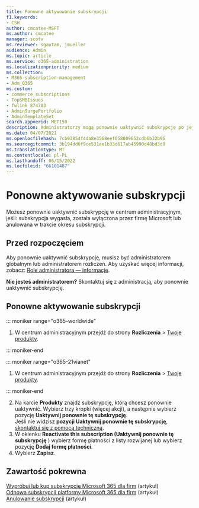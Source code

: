 ```yaml
---
title: Ponowne aktywowanie subskrypcji
f1.keywords:
- CSH
author: cmcatee-MSFT
ms.author: cmcatee
manager: scotv
ms.reviewer: sgautam, jmueller
audience: Admin
ms.topic: article
ms.service: o365-administration
ms.localizationpriority: medium
ms.collection:
- M365-subscription-management
- Adm_O365
ms.custom:
- commerce_subscriptions
- TopSMBIssues
- fwlink 874703
- AdminSurgePortfolio
- AdminTemplateSet
search.appverid: MET150
description: Administratorzy mogą ponownie uaktywnić subskrypcję po jej wygaśnięciu, wyłączeniu lub anulowaniu albo anulowaniu w trakcie okresu subskrypcji.
ms.date: 04/07/2021
ms.openlocfilehash: 7cb93854f4da8e3568eef058009652cdb6b32b96
ms.sourcegitcommit: 3b194dd6f9ce531ae1b33d617ab45990d48bd3d0
ms.translationtype: MT
ms.contentlocale: pl-PL
ms.lasthandoff: 06/15/2022
ms.locfileid: "66101487"
---
```

# <a name="reactivate-your-subscription"></a>Ponowne aktywowanie subskrypcji

Możesz ponownie uaktywnić subskrypcję w centrum administracyjnym, jeśli: subskrypcja wygasła, została wyłączona przez firmę Microsoft lub anulowana w trakcie okresu subskrypcji.
  
## <a name="before-you-begin"></a>Przed rozpoczęciem

Aby ponownie uaktywnić subskrypcję, musisz być administratorem globalnym lub administratorem rozliczeń. Aby uzyskać więcej informacji, zobacz: [Role administratora — informacje](../../admin/add-users/about-admin-roles.md).

**Nie jesteś administratorem?** Skontaktuj się z administracją, aby ponownie uaktywnić subskrypcję.

## <a name="reactivate-a-subscription"></a>Ponowne aktywowanie subskrypcji

::: moniker range="o365-worldwide"

1. W centrum administracyjnym przejdź do strony **Rozliczenia** \> <a href="https://go.microsoft.com/fwlink/p/?linkid=842054" target="_blank">Twoje produkty</a>.

::: moniker-end

::: moniker range="o365-21vianet"

1. W centrum administracyjnym przejdź do strony **Rozliczenia** \> <a href="https://go.microsoft.com/fwlink/p/?linkid=850626" target="_blank">Twoje produkty</a>.

::: moniker-end

2. Na karcie **Produkty** znajdź subskrypcję, którą chcesz ponownie uaktywnić. Wybierz trzy kropki (więcej akcji), a następnie wybierz pozycję **Uaktywnij ponownie tę subskrypcję**.\
    Jeśli nie widzisz **pozycji Uaktywnij ponownie tę subskrypcję**, [skontaktuj się z pomocą techniczną](../../admin/get-help-support.md).
3. W okienku **Reactivate this subscription (Uaktywnij ponownie tę subskrypcję** ) wybierz formę płatności z listy rozwijanej lub wybierz pozycję **Dodaj formę płatności**.
4. Wybierz **Zapisz**.

## <a name="related-content"></a>Zawartość pokrewna

[Wypróbuj lub kup subskrypcję Microsoft 365 dla firm](../try-or-buy-microsoft-365.md) (artykuł)\
[Odnowa subskrypcji platformy Microsoft 365 dla firm](renew-your-subscription.md) (artykuł)\
[Anulowanie subskrypcji](cancel-your-subscription.md) (artykuł)
